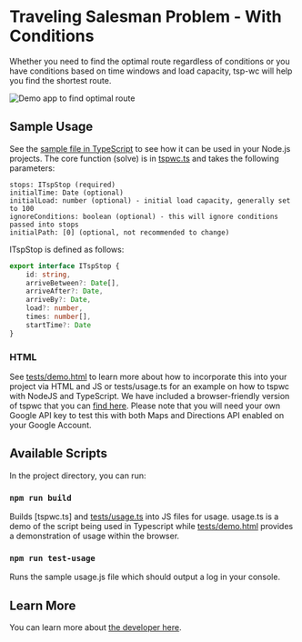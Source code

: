 # Traveling Salesman Problem - With Conditions
Whether you need to find the optimal route regardless of conditions or you have conditions based on time windows and load capacity, tsp-wc will help you find the shortest route.

![Demo app to find optimal route](https://i.imgur.com/JmhGUur.jpg)

## Sample Usage
See the [sample file in TypeScript](tests/usage.ts) to see how it can be used in your Node.js projects. The core function (solve) is in [tspwc.ts](tspwc.ts) and takes the following parameters:

```
stops: ITspStop (required)
initialTime: Date (optional)
initialLoad: number (optional) - initial load capacity, generally set to 100
ignoreConditions: boolean (optional) - this will ignore conditions passed into stops
initialPath: [0] (optional, not recommended to change)
```

ITspStop is defined as follows:
```typescript
export interface ITspStop {
    id: string,
    arriveBetween?: Date[],
    arriveAfter?: Date,
    arriveBy?: Date,
    load?: number,
    times: number[],
    startTime?: Date
}
```

### HTML
See [tests/demo.html](tests/demo.html) to learn more about how to incorporate this into your project via HTML and JS or tests/usage.ts for an example on how to tspwc with NodeJS and TypeScript. We have included a browser-friendly version of tspwc that you can [find here](tspwc-browser.js). Please note that you will need your own Google API key to test this with both Maps and Directions API enabled on your Google Account.

## Available Scripts 

In the project directory, you can run:

### `npm run build`

Builds [tspwc.ts] and [tests/usage.ts](tests/usage.ts) into JS files for usage. usage.ts is a demo of the script being used in Typescript while [tests/demo.html](tests/demo.html) provides a demonstration of usage within the browser.

### `npm run test-usage`

Runs the sample usage.js file which should output a log in your console.

## Learn More

You can learn more about [the developer here](https://www.linkedin.com/in/daniel-moxon/).